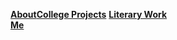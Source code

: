<html>
<head><title>Tantreshwar Kumar</title></head>
<body>
<style>
body {
  background-image: url('New.jpg');
  background-repeat: no-repeat;
  background-attachment: fixed;
  background-size: 100% 100%;
}

.button{
	background-color: #909497;
    border: none;
    color: white;
    padding: 5px 2px;
    text-align: center;
    text-decoration: none;
    display: inline-block;
    font-size: 16px;
    margin-left: 11.3%;
    margin-right: 11.3%;
	border-radius: 8px;
    width: 10%;
}
</style>
<div>
	<a href="About Me.html" class="button Home" style="float:left"><b>About<br/> Me</b></a>
	<a href="College Projects.html" class="button College" style="float:center"><b>College Projects</b></a>
	<a href="Literary Work.html" class="button Literat" style="float:rïght"><b>Literary Work</b></a>
</div>
</body>
</html>
